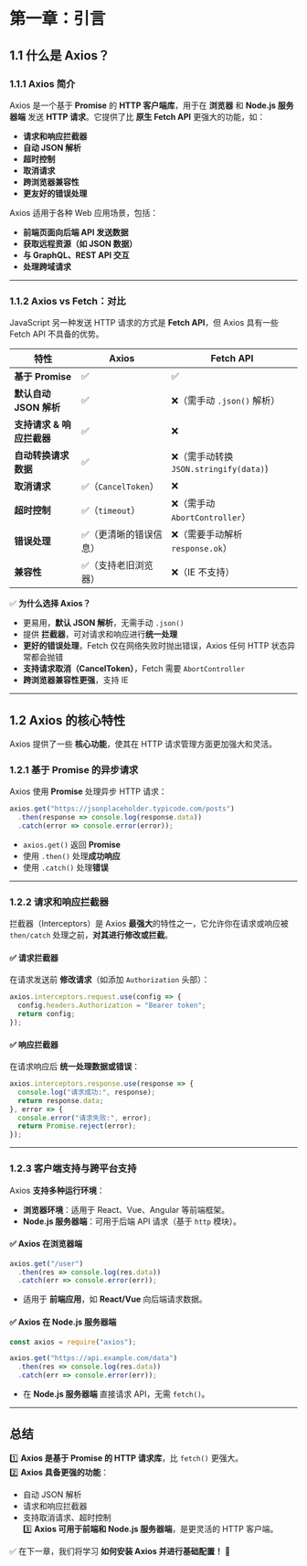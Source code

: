 # **第一章：引言**

## **1.1 什么是 Axios？**

### **1.1.1 Axios 简介**

Axios 是一个基于 **Promise** 的 **HTTP 客户端库**，用于在 **浏览器** 和 **Node.js 服务器端** 发送 **HTTP 请求**。它提供了比 **原生 Fetch API** 更强大的功能，如：

- **请求和响应拦截器**
- **自动 JSON 解析**
- **超时控制**
- **取消请求**
- **跨浏览器兼容性**
- **更友好的错误处理**

Axios 适用于各种 Web 应用场景，包括：

- **前端页面向后端 API 发送数据**
- **获取远程资源（如 JSON 数据）**
- **与 GraphQL、REST API 交互**
- **处理跨域请求**

---

### **1.1.2 Axios vs Fetch：对比**

JavaScript 另一种发送 HTTP 请求的方式是 **Fetch API**，但 Axios 具有一些 Fetch API 不具备的优势。

| 特性 | Axios | Fetch API |
|------|-------|----------|
| **基于 Promise** | ✅ | ✅ |
| **默认自动 JSON 解析** | ✅ | ❌（需手动 `.json()` 解析） |
| **支持请求 & 响应拦截器** | ✅ | ❌ |
| **自动转换请求数据** | ✅ | ❌（需手动转换 `JSON.stringify(data)`) |
| **取消请求** | ✅（`CancelToken`） | ❌ |
| **超时控制** | ✅（`timeout`） | ❌（需手动 `AbortController`） |
| **错误处理** | ✅（更清晰的错误信息） | ❌（需要手动解析 `response.ok`） |
| **兼容性** | ✅（支持老旧浏览器） | ❌（IE 不支持） |

✅ **为什么选择 Axios？**

- 更易用，**默认 JSON 解析**，无需手动 `.json()`
- 提供 **拦截器**，可对请求和响应进行**统一处理**
- **更好的错误处理**，Fetch 仅在网络失败时抛出错误，Axios 任何 HTTP 状态异常都会抛错
- **支持请求取消（CancelToken）**，Fetch 需要 `AbortController`
- **跨浏览器兼容性更强**，支持 IE

---

## **1.2 Axios 的核心特性**

Axios 提供了一些 **核心功能**，使其在 HTTP 请求管理方面更加强大和灵活。

### **1.2.1 基于 Promise 的异步请求**

Axios 使用 **Promise** 处理异步 HTTP 请求：

```javascript
axios.get("https://jsonplaceholder.typicode.com/posts")
  .then(response => console.log(response.data))
  .catch(error => console.error(error));
```

- `axios.get()` 返回 **Promise**
- 使用 `.then()` 处理**成功响应**
- 使用 `.catch()` 处理**错误**

---

### **1.2.2 请求和响应拦截器**

拦截器（Interceptors）是 Axios **最强大**的特性之一，它允许你在请求或响应被 `then/catch` 处理之前，**对其进行修改或拦截**。

#### **✅ 请求拦截器**

在请求发送前 **修改请求**（如添加 `Authorization` 头部）：

```javascript
axios.interceptors.request.use(config => {
  config.headers.Authorization = "Bearer token";
  return config;
});
```

#### **✅ 响应拦截器**

在请求响应后 **统一处理数据或错误**：

```javascript
axios.interceptors.response.use(response => {
  console.log("请求成功:", response);
  return response.data;
}, error => {
  console.error("请求失败:", error);
  return Promise.reject(error);
});
```

---

### **1.2.3 客户端支持与跨平台支持**

Axios **支持多种运行环境**：

- **浏览器环境**：适用于 React、Vue、Angular 等前端框架。
- **Node.js 服务器端**：可用于后端 API 请求（基于 `http` 模块）。

#### **✅ Axios 在浏览器端**

```javascript
axios.get("/user")
  .then(res => console.log(res.data))
  .catch(err => console.error(err));
```

- 适用于 **前端应用**，如 **React/Vue** 向后端请求数据。

#### **✅ Axios 在 Node.js 服务器端**

```javascript
const axios = require("axios");

axios.get("https://api.example.com/data")
  .then(res => console.log(res.data))
  .catch(err => console.error(err));
```

- 在 **Node.js 服务器端** 直接请求 API，无需 `fetch()`。

---

## **总结**

1️⃣ **Axios 是基于 Promise 的 HTTP 请求库**，比 `fetch()` 更强大。  
2️⃣ **Axios 具备更强的功能**：

- 自动 JSON 解析
- 请求和响应拦截器
- 支持取消请求、超时控制  
3️⃣ **Axios 可用于前端和 Node.js 服务器端**，是更灵活的 HTTP 客户端。

✅ 在下一章，我们将学习 **如何安装 Axios 并进行基础配置！** 🚀
